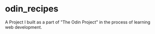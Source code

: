 # odin_recipes
A Project I built as a part of "The Odin Project" in the process of learning web development.
